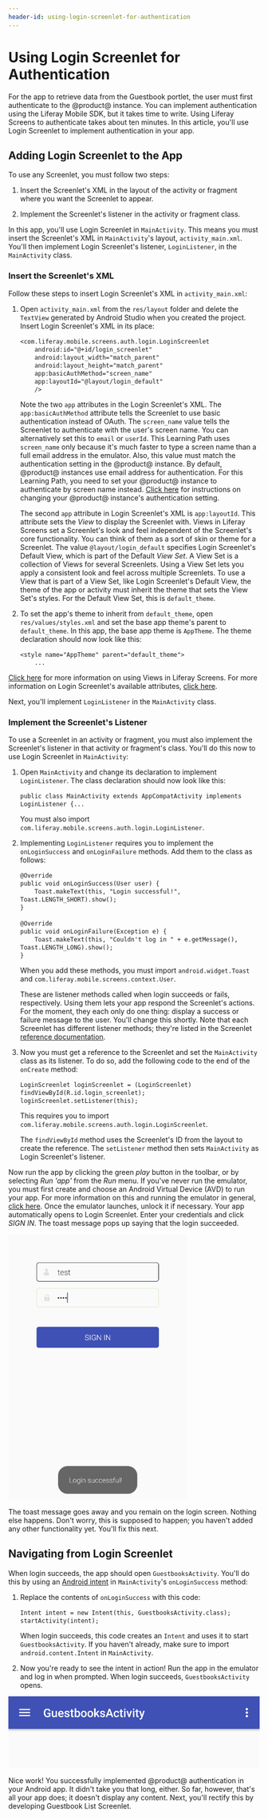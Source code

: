 ```yaml
---
header-id: using-login-screenlet-for-authentication
---
```


# Using Login Screenlet for Authentication

For the app to retrieve data from the Guestbook portlet, the user must first
authenticate to the @product@ instance. You can implement authentication
using the Liferay Mobile SDK, but it takes time to write. Using Liferay Screens
to authenticate takes about ten minutes. In this article, you'll use Login
Screenlet to implement authentication in your app. 

## Adding Login Screenlet to the App

To use any Screenlet, you must follow two steps:

1. Insert the Screenlet's XML in the layout of the activity or fragment where 
   you want the Screenlet to appear. 

2. Implement the Screenlet's listener in the activity or fragment class. 

In this app, you'll use Login Screenlet in `MainActivity`. This means you must 
insert the Screenlet's XML in `MainActivity`'s layout, `activity_main.xml`. 
You'll then implement Login Screenlet's listener, `LoginListener`, in the 
`MainActivity` class. 

### Insert the Screenlet's XML

Follow these steps to insert Login Screenlet's XML in `activity_main.xml`: 

1.  Open `activity_main.xml` from the `res/layout` folder and delete the
    `TextView` generated by Android Studio when you created the project. Insert
    Login Screenlet's XML in its place: 

        <com.liferay.mobile.screens.auth.login.LoginScreenlet
            android:id="@+id/login_screenlet"
            android:layout_width="match_parent"
            android:layout_height="match_parent"
            app:basicAuthMethod="screen_name"
            app:layoutId="@layout/login_default"
            />

    Note the two `app` attributes in the Login Screenlet's XML. The 
    `app:basicAuthMethod` attribute tells the Screenlet to use basic 
    authentication instead of OAuth. The `screen_name` value tells the Screenlet 
    to authenticate with the user's screen name. You can alternatively set this 
    to `email` or `userId`. This Learning Path uses `screen_name` only because 
    it's much faster to type a screen name than a full email address in the 
    emulator. Also, this value must match the authentication setting in the 
    @product@ instance. By default, @product@ instances use email 
    address for authentication. For this Learning Path, you need to set your 
    @product@ instance to authenticate by screen name instead. 
    [Click here](/docs/6-2/reference/-/knowledge_base/r/loginscreenlet-for-android#basic-authentication) 
    for instructions on changing your @product@ instance's authentication 
    setting. 

    The second `app` attribute in Login Screenlet's XML is `app:layoutId`. This 
    attribute sets the *View* to display the Screenlet with. Views in Liferay 
    Screens set a Screenlet's look and feel independent of the Screenlet's core 
    functionality. You can think of them as a sort of skin or theme for a 
    Screenlet. The value `@layout/login_default` specifies Login Screenlet's 
    Default View, which is part of the Default *View Set*. A View Set is a 
    collection of Views for several Screenlets. Using a View Set lets you apply 
    a consistent look and feel across multiple Screenlets. To use a View that is 
    part of a View Set, like Login Screenlet's Default View, the theme of the 
    app or activity must inherit the theme that sets the View Set's styles. For 
    the Default View Set, this is `default_theme`. 

2.  To set the app's theme to inherit from `default_theme`, open
    `res/values/styles.xml` and set the base app theme's parent to
    `default_theme`. In this app, the base app theme is `AppTheme`.  The theme
    declaration should now look like this:

        <style name="AppTheme" parent="default_theme">
            ...

[Click here](/docs/6-2/tutorials/-/knowledge_base/t/using-views-in-android-screenlets)
for more information on using Views in Liferay Screens. For more information on 
Login Screenlet's available attributes, 
[click here](/docs/6-2/reference/-/knowledge_base/r/loginscreenlet-for-android#attributes). 

Next, you'll implement `LoginListener` in the `MainActivity` class. 

### Implement the Screenlet's Listener

To use a Screenlet in an activity or fragment, you must also implement the 
Screenlet's listener in that activity or fragment's class. You'll do this now to 
use Login Screenlet in `MainActivity`: 

1.  Open `MainActivity` and change its declaration to implement `LoginListener`. 
    The class declaration should now look like this: 

        public class MainActivity extends AppCompatActivity implements LoginListener {...

    You must also import `com.liferay.mobile.screens.auth.login.LoginListener`. 

2.  Implementing `LoginListener` requires you to implement the `onLoginSuccess`
    and `onLoginFailure` methods. Add them to the class as follows: 

        @Override
        public void onLoginSuccess(User user) {
            Toast.makeText(this, "Login successful!", Toast.LENGTH_SHORT).show();
        }

        @Override
        public void onLoginFailure(Exception e) {
            Toast.makeText(this, "Couldn't log in " + e.getMessage(), Toast.LENGTH_LONG).show();
        }

    When you add these methods, you must import `android.widget.Toast` and 
    `com.liferay.mobile.screens.context.User`. 

    These are listener methods called when login succeeds or fails, 
    respectively. Using them lets your app respond the Screenlet's actions. For 
    the moment, they each only do one thing: display a success or failure 
    message to the user. You'll change this shortly. Note that each Screenlet 
    has different listener methods; they're listed in the Screenlet 
    [reference documentation](/docs/6-2/reference/-/knowledge_base/r/screenlets-in-liferay-screens-for-android). 

3.  Now you must get a reference to the Screenlet and set the `MainActivity` 
    class as its listener. To do so, add the following code to the end of the
    `onCreate` method: 

        LoginScreenlet loginScreenlet = (LoginScreenlet) findViewById(R.id.login_screenlet);
        loginScreenlet.setListener(this);

    This requires you to import 
    `com.liferay.mobile.screens.auth.login.LoginScreenlet`. 

    The `findViewById` method uses the Screenlet's ID from the layout to create 
    the reference. The `setListener` method then sets `MainActivity` as Login 
    Screenlet's listener. 

Now run the app by clicking the green *play* button in the toolbar, or by 
selecting *Run 'app'* from the *Run* menu. If you've never run the emulator, you 
must first create and choose an Android Virtual Device (AVD) to run your app. 
For more information on this and running the emulator in general, 
[click here](https://developer.android.com/studio/run/emulator.html). 
Once the emulator launches, unlock it if necessary. Your app automatically opens 
to Login Screenlet. Enter your credentials and click *SIGN IN*. The toast 
message pops up saying that the login succeeded. 

![Figure 1: Login Screenlet successfully authenticated you with the @product@ instance.](../../../images/android-login-screenlet-success.png)

The toast message goes away and you remain on the login screen. Nothing else 
happens. Don't worry, this is supposed to happen; you haven't added any other 
functionality yet. You'll fix this next. 

## Navigating from Login Screenlet

When login succeeds, the app should open `GuestbooksActivity`. You'll do this by 
using an 
[Android intent](https://developer.android.com/guide/components/intents-filters.html) 
in `MainActivity`'s `onLoginSuccess` method: 

1.  Replace the contents of `onLoginSuccess` with this code: 

        Intent intent = new Intent(this, GuestbooksActivity.class);
        startActivity(intent);

    When login succeeds, this code creates an `Intent` and uses it to start 
    `GuestbooksActivity`. If you haven't already, make sure to import 
    `android.content.Intent` in `MainActivity`. 

2.  Now you're ready to see the intent in action! Run the app in the emulator
    and log in when prompted. When login succeeds, `GuestbooksActivity` opens. 

![Figure 2: Upon login, the app takes you to the new activity.](../../../images/android-login-success-intent.png)

Nice work! You successfully implemented @product@ authentication in your
Android app. It didn't take you that long, either. So far, however, that's all
your app does; it doesn't display any content. Next, you'll rectify this by
developing Guestbook List Screenlet. 
